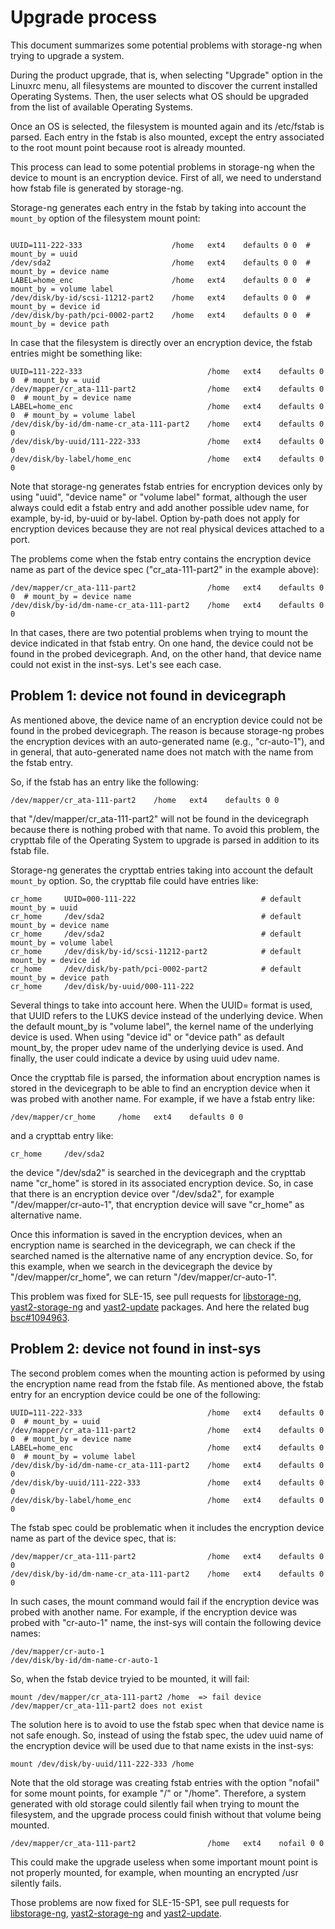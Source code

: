 # Upgrade process

This document summarizes some potential problems with storage-ng when trying to upgrade a system.

During the product upgrade, that is, when selecting "Upgrade" option in the Linuxrc menu, all filesystems are mounted to discover the current installed Operating Systems. Then, the user selects what OS should be upgraded from the list of available Operating Systems.

Once an OS is selected, the filesystem is mounted again and its /etc/fstab is parsed. Each entry in the fstab is also mounted, except the entry associated to the root mount point because root is already mounted.

This process can lead to some potential problems in storage-ng when the device to mount is an encryption device. First of all, we need to understand how fstab file is generated by storage-ng.

Storage-ng generates each entry in the fstab by taking into account the `mount_by` option of the filesystem mount point:

```

UUID=111-222-333                    /home   ext4    defaults 0 0  # mount_by = uuid
/dev/sda2                           /home   ext4    defaults 0 0  # mount_by = device name
LABEL=home_enc                      /home   ext4    defaults 0 0  # mount_by = volume label
/dev/disk/by-id/scsi-11212-part2    /home   ext4    defaults 0 0  # mount_by = device id
/dev/disk/by-path/pci-0002-part2    /home   ext4    defaults 0 0  # mount_by = device path

```

In case that the filesystem is directly over an encryption device, the fstab entries might be something like:

```
UUID=111-222-333                            /home   ext4    defaults 0 0  # mount_by = uuid
/dev/mapper/cr_ata-111-part2                /home   ext4    defaults 0 0  # mount_by = device name
LABEL=home_enc                              /home   ext4    defaults 0 0  # mount_by = volume label
/dev/disk/by-id/dm-name-cr_ata-111-part2    /home   ext4    defaults 0 0
/dev/disk/by-uuid/111-222-333               /home   ext4    defaults 0 0
/dev/disk/by-label/home_enc                 /home   ext4    defaults 0 0
```

Note that storage-ng generates fstab entries for encryption devices only by using "uuid", "device name" or "volume label" format, although the user always could edit a fstab entry and add another possible udev name, for example, by-id, by-uuid or by-label. Option by-path does not apply for encryption devices because they are not real physical devices attached to a port.

The problems come when the fstab entry contains the encryption device name as part of the device spec ("cr_ata-111-part2" in the example above):

```
/dev/mapper/cr_ata-111-part2                /home   ext4    defaults 0 0  # mount_by = device name
/dev/disk/by-id/dm-name-cr_ata-111-part2    /home   ext4    defaults 0 0
```

In that cases, there are two potential problems when trying to mount the device indicated in that fstab entry. On one hand, the device could not be found in the probed devicegraph. And, on the other hand, that device name could not exist in the inst-sys. Let's see each case.

## Problem 1: device not found in devicegraph

As mentioned above, the device name of an encryption device could not be found in the probed devicegraph. The reason is because storage-ng probes the encryption devices with an auto-generated name (e.g., "cr-auto-1"), and in general, that auto-generated name does not match with the name from the fstab entry.

So, if the fstab has an entry like the following:

```
/dev/mapper/cr_ata-111-part2    /home   ext4    defaults 0 0
```

that "/dev/mapper/cr_ata-111-part2" will not be found in the devicegraph because there is nothing probed with that name. To avoid this problem, the crypttab file of the Operating System to upgrade is parsed in addition to its fstab file.

Storage-ng generates the crypttab entries taking into account the default `mount_by` option. So, the crypttab file could have entries like:

```
cr_home     UUID=000-111-222                            # default mount_by = uuid
cr_home     /dev/sda2                                   # default mount_by = device name
cr_home     /dev/sda2                                   # default mount_by = volume label
cr_home     /dev/disk/by-id/scsi-11212-part2            # default mount_by = device id
cr_home     /dev/disk/by-path/pci-0002-part2            # default mount_by = device path
cr_home     /dev/disk/by-uuid/000-111-222
```

Several things to take into account here. When the UUID= format is used, that UUID refers to the LUKS device instead of the underlying device. When the default mount_by is "volume label", the kernel name of the underlying device is used. When using "device id" or "device path" as default mount_by, the proper udev name of the underlying device is used. And finally, the user could indicate a device by using uuid udev name.

Once the crypttab file is parsed, the information about encryption names is stored in the devicegraph to be able to find an encryption device when it was probed with another name. For example, if we have a fstab entry like:

```
/dev/mapper/cr_home     /home   ext4    defaults 0 0
```

and a crypttab entry like:

```
cr_home     /dev/sda2
```

the device "/dev/sda2" is searched in the devicegraph and the crypttab name "cr_home" is stored in its associated encryption device. So, in case that there is an encryption device over "/dev/sda2", for example "/dev/mapper/cr-auto-1", that encryption device will save "cr_home" as alternative name.

Once this information is saved in the encryption devices, when an encryption name is searched in the devicegraph, we can check if the searched named is the alternative name of any encryption device. So, for this example, when we search in the devicegraph the device by "/dev/mapper/cr_home", we can return "/dev/mapper/cr-auto-1".

This problem was fixed for SLE-15, see pull requests for [libstorage-ng](https://github.com/openSUSE/libstorage-ng/pull/535), [yast2-storage-ng](https://github.com/yast/yast-storage-ng/pull/659) and [yast2-update](https://github.com/yast/yast-update/pull/101) packages. And here the related bug [bsc#1094963](https://bugzilla.suse.com/show_bug.cgi?id=1094963).


## Problem 2: device not found in inst-sys

The second problem comes when the mounting action is peformed by using the encryption name read from the fstab file. As mentioned above, the fstab entry for an encryption device could be one of the following:

```
UUID=111-222-333                            /home   ext4    defaults 0 0  # mount_by = uuid
/dev/mapper/cr_ata-111-part2                /home   ext4    defaults 0 0  # mount_by = device name
LABEL=home_enc                              /home   ext4    defaults 0 0  # mount_by = volume label
/dev/disk/by-id/dm-name-cr_ata-111-part2    /home   ext4    defaults 0 0
/dev/disk/by-uuid/111-222-333               /home   ext4    defaults 0 0
/dev/disk/by-label/home_enc                 /home   ext4    defaults 0 0
```

The fstab spec could be problematic when it includes the encryption device name as part of the device spec, that is:

```
/dev/mapper/cr_ata-111-part2                /home   ext4    defaults 0 0
/dev/disk/by-id/dm-name-cr_ata-111-part2    /home   ext4    defaults 0 0
```

In such cases, the mount command would fail if the encryption device was probed with another name. For example, if the encryption device was probed with "cr-auto-1" name, the inst-sys will contain the following device names:

```
/dev/mapper/cr-auto-1
/dev/disk/by-id/dm-name-cr-auto-1
```

So, when the fstab device tryied to be mounted, it will fail:

```
mount /dev/mapper/cr_ata-111-part2 /home  => fail device /dev/mapper/cr_ata-111-part2 does not exist
```

The solution here is to avoid to use the fstab spec when that device name is not safe enough. So, instead of using the fstab spec, the udev uuid name of the encryption device will be used due to that name exists in the inst-sys:

```
mount /dev/disk/by-uuid/111-222-333 /home
```

Note that the old storage was creating fstab entries with the option "nofail" for some mount points, for example "/" or "/home". Therefore, a system generated with old storage could silently fail when trying to mount the filesystem, and the upgrade process could finish without that volume being mounted.

```
/dev/mapper/cr_ata-111-part2                /home   ext4    nofail 0 0
```

This could make the upgrade useless when some important mount point is not properly mounted, for example, when mounting an encrypted /usr silently fails.

Those problems are now fixed for SLE-15-SP1, see pull requests for [libstorage-ng](https://github.com/openSUSE/libstorage-ng/pull/589), [yast2-storage-ng](https://github.com/yast/yast-storage-ng/pull/790) and [yast2-update](https://github.com/yast/yast-update/pull/115).

